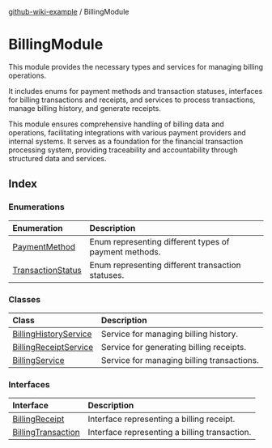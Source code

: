 [github-wiki-example](../wiki/Home) / BillingModule

# BillingModule

This module provides the necessary types and services for managing billing operations.

It includes enums for payment methods and transaction statuses, interfaces for billing transactions and receipts,
and services to process transactions, manage billing history, and generate receipts.

This module ensures comprehensive handling of billing data and operations, facilitating integrations with various payment providers and internal systems. It serves as a foundation for the financial transaction processing system, providing traceability and accountability through structured data and services.

## Index

### Enumerations

| Enumeration | Description |
| :------ | :------ |
| [PaymentMethod](../wiki/BillingModule.Enumeration.PaymentMethod) | Enum representing different types of payment methods. |
| [TransactionStatus](../wiki/BillingModule.Enumeration.TransactionStatus) | Enum representing different transaction statuses. |

### Classes

| Class | Description |
| :------ | :------ |
| [BillingHistoryService](../wiki/BillingModule.Class.BillingHistoryService) | Service for managing billing history. |
| [BillingReceiptService](../wiki/BillingModule.Class.BillingReceiptService) | Service for generating billing receipts. |
| [BillingService](../wiki/BillingModule.Class.BillingService) | Service for managing billing transactions. |

### Interfaces

| Interface | Description |
| :------ | :------ |
| [BillingReceipt](../wiki/BillingModule.Interface.BillingReceipt) | Interface representing a billing receipt. |
| [BillingTransaction](../wiki/BillingModule.Interface.BillingTransaction) | Interface representing a billing transaction. |
